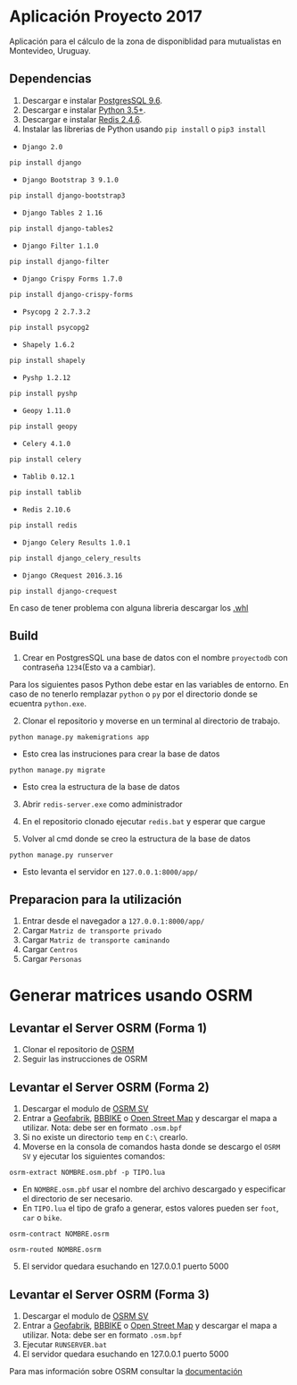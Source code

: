 # Aplicación Proyecto 2017

Aplicación para el cálculo de la zona de disponiblidad para mutualistas en Montevideo, Uruguay.


## Dependencias

1. Descargar e instalar [PostgresSQL 9.6](https://www.openscg.com/bigsql/postgresql/installers.jsp/).
2. Descargar e instalar [Python 3.5+](https://www.python.org). 
3. Descargar e instalar [Redis 2.4.6](http://ruilopes.com/redis-setup/).
4. Instalar las librerias de Python usando `pip install` o `pip3 install`
* `Django 2.0`
```
pip install django
```
* `Django Bootstrap 3 9.1.0`
```
pip install django-bootstrap3
```
* `Django Tables 2 1.16`
```
pip install django-tables2
```
* `Django Filter 1.1.0`
```
pip install django-filter
```
* `Django Crispy Forms 1.7.0`
```
pip install django-crispy-forms
```
* `Psycopg 2 2.7.3.2`
```
pip install psycopg2
```
* `Shapely 1.6.2`
```
pip install shapely
```
* `Pyshp 1.2.12`
```
pip install pyshp
```
* `Geopy 1.11.0`
```
pip install geopy
```
* `Celery 4.1.0`
```
pip install celery
```
* `Tablib 0.12.1`
```
pip install tablib
```
* `Redis 2.10.6`
```
pip install redis
```
* `Django Celery Results 1.0.1`
```
pip install django_celery_results
```
* `Django CRequest 2016.3.16`
```
pip install django-crequest
```
En caso de tener problema con alguna libreria descargar los [.whl](https://www.lfd.uci.edu/~gohlke/pythonlibs/)
## Build

1. Crear en PostgresSQL una base de datos con el nombre `proyectodb` con contraseña `1234`(Esto va a cambiar).

Para los siguientes pasos Python debe estar en las variables de entorno. En caso de no tenerlo remplazar `python` o `py` por el directorio donde se ecuentra `python.exe`. 

2. Clonar el repositorio y moverse en un terminal al directorio de trabajo.

```
python manage.py makemigrations app
```
* Esto crea las instruciones para crear la base de datos

```
python manage.py migrate
```
* Esto crea la estructura de la base de datos

3. Abrir `redis-server.exe` como administrador

4. En el repositorio clonado ejecutar `redis.bat` y esperar que cargue

5. Volver al cmd donde se creo la estructura de la base de datos
```
python manage.py runserver
```
* Esto levanta el servidor en `127.0.0.1:8000/app/`

## Preparacion para la utilización

1. Entrar desde el navegador a `127.0.0.1:8000/app/`
2. Cargar `Matriz de transporte privado`
3. Cargar `Matriz de transporte caminando`
4. Cargar `Centros`
5. Cargar `Personas`

# Generar matrices usando OSRM

## Levantar el Server OSRM (Forma 1)

1. Clonar el repositorio de [OSRM](https://github.com/Project-OSRM/osrm-backend)
2. Seguir las instrucciones de OSRM

## Levantar el Server OSRM (Forma 2)

1. Descargar el modulo de [OSRM SV](https://drive.google.com/open?id=0B9_PBnYXKWkBVzBjdExNQnQ3Nm8)
2. Entrar a [Geofabrik](http://download.geofabrik.de/), [BBBIKE](http://download.bbbike.org/osm/) o [Open Street Map](https://www.openstreetmap.org/export) y descargar el mapa a utilizar. Nota: debe ser en formato `.osm.bpf`
3. Si no existe un directorio `temp` en `C:\` crearlo.
4. Moverse en la consola de comandos hasta donde se descargo el `OSRM SV` y ejecutar los siguientes comandos:
```
osrm-extract NOMBRE.osm.pbf -p TIPO.lua
```
* En `NOMBRE.osm.pbf` usar el nombre del archivo descargado y especificar el directorio de ser necesario.
* En `TIPO.lua` el tipo de grafo a generar, estos valores pueden ser `foot`, `car` o `bike`.
```
osrm-contract NOMBRE.osrm
```
```
osrm-routed NOMBRE.osrm
```
5. El servidor quedara esuchando en 127.0.0.1 puerto 5000 

## Levantar el Server OSRM (Forma 3)

1. Descargar el modulo de [OSRM SV](https://drive.google.com/open?id=0B9_PBnYXKWkBVzBjdExNQnQ3Nm8)
2. Entrar a [Geofabrik](http://download.geofabrik.de/), [BBBIKE](http://download.bbbike.org/osm/) o [Open Street Map](https://www.openstreetmap.org/export) y descargar el mapa a utilizar. Nota: debe ser en formato `.osm.bpf`
3. Ejecutar `RUNSERVER.bat`
4. El servidor quedara esuchando en 127.0.0.1 puerto 5000

Para mas información sobre OSRM consultar la [documentación](https://github.com/Project-OSRM/osrm-backend/blob/master/docs/http.md)
